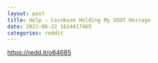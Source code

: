 ```yaml
--- 
layout: post 
title: Help - Coinbase Holding My USDT Hostage 
date: 2021-06-22 1624417465 
categories: reddit 
--- 
```

https://redd.it/o64685